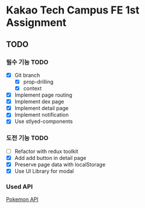 # Kakao Tech Campus FE 1st Assignment

## TODO

### 필수 기능 TODO

- [x] Git branch
  - [x] prop-drilling
  - [x] context
- [x] Implement page routing
- [x] Implement dex page
- [x] Implement detail page
- [x] Implement notification
- [x] Use stlyed-components

### 도전 기능 TODO

- [ ] Refactor with redux toolkit
- [x] Add add button in detail page
- [x] Preserve page data with localStorage
- [x] Use UI Library for modal

### Used API

[Pokemon API](https://pokeapi.co/)
